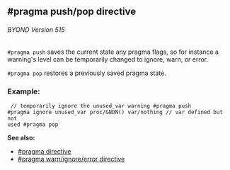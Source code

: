 ## #pragma push/pop directive 
###### BYOND Version 515


`#pragma push` saves the current state any pragma flags, so for
instance a warning\'s level can be temporarily changed to ignore, warn,
or error. 

`#pragma pop` restores a previously saved pragma
state.
### Example:

```
 // temporarily ignore the unused_var warning #pragma push
#pragma ignore unused_var proc/GNDN() var/nothing // var defined but not
used #pragma pop 
```


**See also:**
+   [#pragma directive](/ref/DM/preprocessor/pragma.md) 
+   [#pragma warn/ignore/error directive](/ref/DM/preprocessor/pragma/warn.md) 